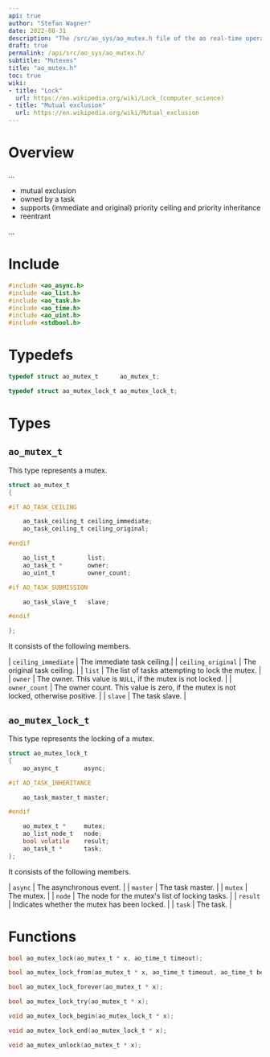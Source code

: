 ```yaml
---
api: true
author: "Stefan Wagner"
date: 2022-08-31
description: "The /src/ao_sys/ao_mutex.h file of the ao real-time operating system."
draft: true
permalink: /api/src/ao_sys/ao_mutex.h/
subtitle: "Mutexes"
title: "ao_mutex.h"
toc: true
wiki:
- title: "Lock"
  url: https://en.wikipedia.org/wiki/Lock_(computer_science)
- title: "Mutual exclusion"
  url: https://en.wikipedia.org/wiki/Mutual_exclusion
---
```


# Overview

...

- mutual exclusion
- owned by a task
- supports (immediate and original) priority ceiling and priority inheritance
- reentrant

...

# Include

```c
#include <ao_async.h>
#include <ao_list.h>
#include <ao_task.h>
#include <ao_time.h>
#include <ao_uint.h>
#include <stdbool.h>
```

# Typedefs

```c
typedef struct ao_mutex_t      ao_mutex_t;
```

```c
typedef struct ao_mutex_lock_t ao_mutex_lock_t;
```

# Types

## `ao_mutex_t`

This type represents a mutex.

```c
struct ao_mutex_t
{

#if AO_TASK_CEILING

    ao_task_ceiling_t ceiling_immediate;
    ao_task_ceiling_t ceiling_original;

#endif

    ao_list_t         list;
    ao_task_t *       owner;
    ao_uint_t         owner_count;

#if AO_TASK_SUBMISSION

    ao_task_slave_t   slave;

#endif

};
```

It consists of the following members.

| `ceiling_immediate` | The immediate task ceiling.|
| `ceiling_original` | The original task ceiling. |
| `list` | The list of tasks attempting to lock the mutex. |
| `owner` | The owner. This value is `NULL`, if the mutex is not locked. |
| `owner_count` | The owner count. This value is zero, if the mutex is not locked, otherwise positive. |
| `slave` | The task slave. |

## `ao_mutex_lock_t`

This type represents the locking of a mutex.

```c
struct ao_mutex_lock_t
{
    ao_async_t       async;

#if AO_TASK_INHERITANCE

    ao_task_master_t master;

#endif

    ao_mutex_t *     mutex;
    ao_list_node_t   node;
    bool volatile    result;
    ao_task_t *      task;
};
```

It consists of the following members.

| `async` | The asynchronous event. |
| `master` | The task master. |
| `mutex` | The mutex. |
| `node` | The node for the mutex's list of locking tasks. |
| `result` | Indicates whether the mutex has been locked. |
| `task` | The task. |

# Functions

```c
bool ao_mutex_lock(ao_mutex_t * x, ao_time_t timeout);
```

```c
bool ao_mutex_lock_from(ao_mutex_t * x, ao_time_t timeout, ao_time_t beginning);
```

```c
bool ao_mutex_lock_forever(ao_mutex_t * x);
```

```c
bool ao_mutex_lock_try(ao_mutex_t * x);
```

```c
void ao_mutex_lock_begin(ao_mutex_lock_t * x);
```

```c
void ao_mutex_lock_end(ao_mutex_lock_t * x);
```

```c
void ao_mutex_unlock(ao_mutex_t * x);
```
